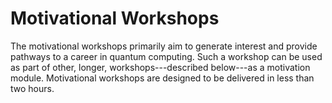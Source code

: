 # Motivational Workshops
The motivational workshops primarily aim to generate interest and provide pathways to a career in quantum computing. Such a workshop can be used as part of other, longer, workshops---described below---as a motivation module. Motivational workshops are designed to be delivered in less than two hours. 
